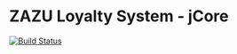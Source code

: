 # ZAZU Loyalty System - jCore

[![Build Status](https://travis-ci.com/kachatzis/zazu-jcore.svg?branch=master)](https://travis-ci.com/kachatzis/zazu-jcore)
